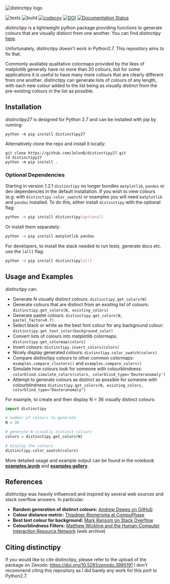 ![distinctipy logo](https://raw.githubusercontent.com/alan-turing-institute/distinctipy/main/distinctipy_logo.png)

![tests](https://github.com/alan-turing-institute/distinctipy/workflows/Tests/badge.svg)
![build](https://github.com/alan-turing-institute/distinctipy/workflows/Build/badge.svg)
[![codecov](https://codecov.io/gh/alan-turing-institute/distinctipy/branch/main/graph/badge.svg)](https://codecov.io/gh/alan-turing-institute/distinctipy)
[![DOI](https://zenodo.org/badge/188444660.svg)](https://zenodo.org/badge/latestdoi/188444660)
[![Documentation Status](https://readthedocs.org/projects/distinctipy/badge/?version=latest)](https://distinctipy.readthedocs.io/en/latest/?badge=latest)

_distinctipy_ is a lightweight python package providing functions to generate
colours that are visually distinct from one another.
You can find _distinctipy_ [here](https://github.com/alan-turing-institute/distinctipy).

Unfortunately, _distinctipy_ doesn't work in Python2.7.
This repository aims to fix that.

Commonly available qualitative colormaps provided by the likes of matplotlib
generally have no more than 20 colours, but for some applications it is useful
to have many more colours that are clearly different from one another.
_distinctipy_ can generate lists of colours of any length, with each new colour
added to the list being as visually distinct from the pre-existing colours in
the list as possible.

## Installation

_distinctipy27_ is designed for Python 2.7 and can be installed with pip by running:

```shell
python -m pip install distinctipy27
```

Alternatively clone the repo and install it locally:

```shell
git clone https://github.com/JolonB/distinctipy27.git
cd distinctipy27
python -m pip install .
```

### Optional Dependencies

Starting in version 1.2.1 `distinctipy` no longer bundles `matplotlib`, `pandas` or dev dependencies in the default installation. If you wish to view
colours (e.g. with `distinctipy.color_swatch`) or examples you will need `matplotlib` and `pandas` installed. To do this, either install `distinctipy`
with the optional flag:

```bash
python -m pip install distinctipy[optional]
```

Or install them separately:

```bash
python -m pip install matplotlib pandas
```

For developers, to install the stack needed to run tests, generate docs etc. use the `[all]` flag:

```bash
python -m pip install distinctipy[all]
```

## Usage and Examples

_distinctipy_ can:

- Generate N visually distinct colours: `distinctipy.get_colors(N)`
- Generate colours that are distinct from an existing list of colours: `distinctipy.get_colors(N, existing_colors)`
- Generate pastel colours: `distinctipy.get_colors(N, pastel_factor=0.7)`
- Select black or white as the best font colour for any background colour: `distinctipy.get_text_color(background_color)`
- Convert lists of colours into matplotlib colormaps: `distinctipy.get_colormap(colors)`
- Invert colours: `distinctipy.invert_colors(colors)`
- Nicely display generated colours: `distinctipy.color_swatch(colors)`
- Compare distinctipy colours to other common colormaps: `examples.compare_clusters()` and `examples.compare_colors()`
- Simulate how colours look for someone with colourblindness: `colorblind.simulate_colors(colors, colorblind_type='Deuteranomaly')`
- Attempt to generate colours as distinct as possible for someone with colourblindness `distinctipy.get_colors(N, existing_colors, colorblind_type="Deuteranomaly")`

For example, to create and then display N = 36 visually distinct colours:

```python
import distinctipy

# number of colours to generate
N = 36

# generate N visually distinct colours
colors = distinctipy.get_colors(N)

# display the colours
distinctipy.color_swatch(colors)
```

More detailed usage and example output can be found in the notebook **[examples.ipynb](https://github.com/alan-turing-institute/distinctipy/blob/main/examples.ipynb)** and **[examples gallery](https://github.com/alan-turing-institute/distinctipy/tree/main/examples)**.

## References

_distinctipy_ was heavily influenced and inspired by several web sources and
stack overflow answers. In particular:

- **Random generation of distinct colours:** [Andrew Dewes on GitHub](https://gist.github.com/adewes/5884820)
- **Colour distance metric:** [Thiadmer Riemersma at CompuPhase](https://www.compuphase.com/cmetric.htm)
- **Best text colour for background:** [Mark Ransom on Stack Overflow](https://stackoverflow.com/a/3943023)
- **Colourblindness Filters:** [Matthew Wickline and the Human-Computer Interaction Resource Network](http://web.archive.org/web/20090318054431/http://www.nofunc.com/Color_Blindness_Library) (web archive)

## Citing distinctipy

If you would like to cite distinctipy, please refer to the upload of the package on Zenodo: https://doi.org/10.5281/zenodo.3985191
I don't recommend citing this repository as I did barely any work for this port to Python2.7.
